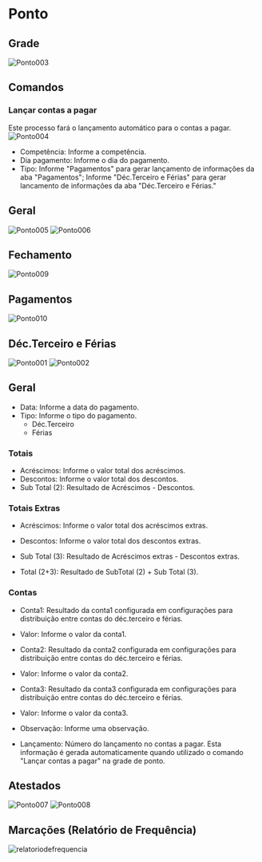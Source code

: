 # Ponto

## Grade
![Ponto003](https://raw.githubusercontent.com/netforcews/docs-erp/master/RH/imagens/Ponto003.png)

## Comandos

### Lançar contas a pagar
Este processo fará o lançamento automático para o contas a pagar.
![Ponto004](https://raw.githubusercontent.com/netforcews/docs-erp/master/RH/imagens/Ponto004.png)
- Competência: Informe a competência.
- Dia pagamento: Informe o dia do pagamento.
- Tipo: Informe "Pagamentos" para gerar lançamento de informações da aba "Pagamentos"; Informe "Déc.Terceiro e Férias" para gerar lancamento de informações da aba "Déc.Terceiro e Férias."

## Geral
![Ponto005](https://raw.githubusercontent.com/netforcews/docs-erp/master/RH/imagens/Ponto005.png)
![Ponto006](https://raw.githubusercontent.com/netforcews/docs-erp/master/RH/imagens/Ponto006.png)

## Fechamento
![Ponto009](https://raw.githubusercontent.com/netforcews/docs-erp/master/RH/imagens/Ponto009.png)

## Pagamentos
![Ponto010](https://raw.githubusercontent.com/netforcews/docs-erp/master/RH/imagens/Ponto010.png)

## Déc.Terceiro e Férias
![Ponto001](https://raw.githubusercontent.com/netforcews/docs-erp/master/RH/imagens/Ponto001.png)
![Ponto002](https://raw.githubusercontent.com/netforcews/docs-erp/master/RH/imagens/Ponto002.png)

## Geral
- Data: Informe a data do pagamento.
- Tipo: Informe o tipo do pagamento.
  * Déc.Terceiro
  * Férias

### Totais
- Acréscimos: Informe o valor total dos acréscimos.
- Descontos: Informe o valor total dos descontos.
- Sub Total (2): Resultado de Acréscimos - Descontos.

### Totais Extras
- Acréscimos: Informe o valor total dos acréscimos extras.
- Descontos: Informe o valor total dos descontos extras.
- Sub Total (3): Resultado de Acréscimos extras - Descontos extras.


- Total (2+3): Resultado de SubTotal (2) + Sub Total (3).

### Contas
- Conta1: Resultado da conta1 configurada em configurações para distribuição entre contas do déc.terceiro e férias.
- Valor: Informe o valor da conta1.
- Conta2: Resultado da conta2 configurada em configurações para distribuição entre contas do déc.terceiro e férias.
- Valor: Informe o valor da conta2.
- Conta3: Resultado da conta3 configurada em configurações para distribuição entre contas do déc.terceiro e férias.
- Valor: Informe o valor da conta3.

- Observação: Informe uma observação.
- Lançamento: Número do lançamento no contas a pagar. Esta informação é gerada automaticamente quando utilizado o comando "Lançar contas a pagar" na grade de ponto.

## Atestados
![Ponto007](https://raw.githubusercontent.com/netforcews/docs-erp/master/RH/imagens/Ponto007.png)
![Ponto008](https://raw.githubusercontent.com/netforcews/docs-erp/master/RH/imagens/Ponto008.png)

## Marcações (Relatório de Frequência)
![relatoriodefrequencia](https://raw.githubusercontent.com/netforcews/docs-erp/master/RH/imagens/relatoriodefrequencia.png)
